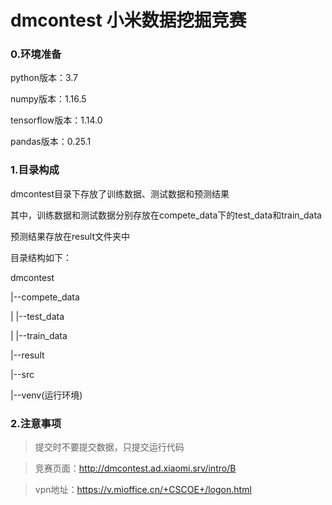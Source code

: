 # dmcontest 小米数据挖掘竞赛

### 0.环境准备
python版本：3.7

numpy版本：1.16.5

tensorflow版本：1.14.0

pandas版本：0.25.1

### 1.目录构成
dmcontest目录下存放了训练数据、测试数据和预测结果

其中，训练数据和测试数据分别存放在compete_data下的test_data和train_data

预测结果存放在result文件夹中

目录结构如下：

dmcontest

|--compete_data

|   |--test_data

|   |--train_data

|--result

|--src

|--venv(运行环境)

### 2.注意事项

> 提交时不要提交数据，只提交运行代码

> 竞赛页面：http://dmcontest.ad.xiaomi.srv/intro/B

> vpn地址：https://v.mioffice.cn/+CSCOE+/logon.html
